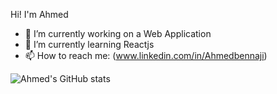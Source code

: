 
Hi! I'm Ahmed


- 🔭 I’m currently working on a Web Application
- 🌱 I’m currently learning Reactjs
- 📫 How to reach me: (www.linkedin.com/in/Ahmedbennaji)

<!-- ### :zap: Recent Activity
 -->

![Ahmed's GitHub stats](https://github-readme-stats.vercel.app/api?username=Ahmedbennaji&show_icons=true&theme=radical)


